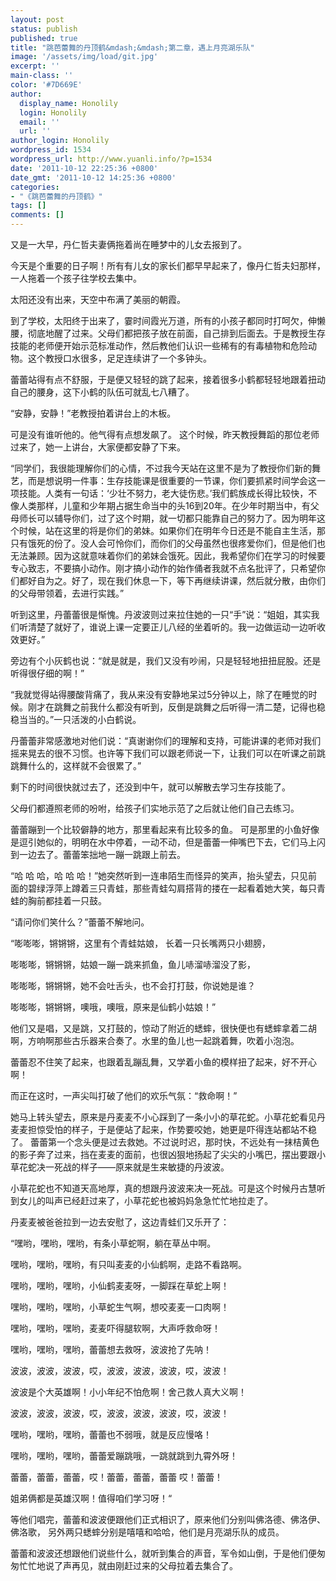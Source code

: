 ```yaml
---
layout: post
status: publish
published: true
title: "跳芭蕾舞的丹顶鹤&mdash;&mdash;第二章，遇上月亮湖乐队"
image: '/assets/img/load/git.jpg'
excerpt: ''
main-class: ''
color: '#7D669E'
author:
  display_name: Honolily
  login: Honolily
  email: ''
  url: ''
author_login: Honolily
wordpress_id: 1534
wordpress_url: http://www.yuanli.info/?p=1534
date: '2011-10-12 22:25:36 +0800'
date_gmt: '2011-10-12 14:25:36 +0800'
categories:
- "《跳芭蕾舞的丹顶鹤》"
tags: []
comments: []
---
```

又是一大早，丹仁哲夫妻俩拖着尚在睡梦中的儿女去报到了。

今天是个重要的日子啊！所有有儿女的家长们都早早起来了，像丹仁哲夫妇那样，一人拖着一个孩子往学校去集中。 

太阳还没有出来，天空中布满了美丽的朝霞。

到了学校，太阳终于出来了，霎时间霞光万道，所有的小孩子都同时打呵欠，伸懒腰，彻底地醒了过来。父母们都把孩子放在前面，自己排到后面去。于是教授生存技能的老师便开始示范标准动作，然后教他们认识一些稀有的有毒植物和危险动物。这个教授口水很多，足足连续讲了一个多钟头。

蕾蕾站得有点不舒服，于是便又轻轻的跳了起来，接着很多小鹤都轻轻地跟着扭动自己的腰身，这下小鹤的队伍可就乱七八糟了。

&ldquo;安静，安静！&rdquo;老教授拍着讲台上的木板。

可是没有谁听他的。他气得有点想发飙了。 这个时候，昨天教授舞蹈的那位老师过来了，她一上讲台，大家便都安静了下来。

&ldquo;同学们，我很能理解你们的心情，不过我今天站在这里不是为了教授你们新的舞艺，而是想说明一件事：生存技能课是很重要的一节课，你们要抓紧时间学会这一项技能。人类有一句话：&lsquo;少壮不努力，老大徒伤悲。&rsquo;我们鹤族成长得比较快，不像人类那样，儿童和少年期占据生命当中的头16到20年。在少年时期当中，有父母师长可以辅导你们，过了这个时期，就一切都只能靠自己的努力了。因为明年这个时候，站在这里的将是你们的弟妹。如果你们在明年今日还是不能自主生活，那只有饿死的份了。没人会可怜你们，而你们的父母虽然也很疼爱你们，但是他们也无法兼顾。因为这就意味着你们的弟妹会饿死。因此，我希望你们在学习的时候要专心致志，不要搞小动作。刚才搞小动作的始作俑者我就不点名批评了，只希望你们都好自为之。好了，现在我们休息一下，等下再继续讲课，然后就分散，由你们的父母带领着，去进行实践。&rdquo;

听到这里，丹蕾蕾很是惭愧。丹波波则过来拉住她的一只&ldquo;手&rdquo;说：&ldquo;姐姐，其实我们听清楚了就好了，谁说上课一定要正儿八经的坐着听的。我一边做运动一边听收效更好。&rdquo;

旁边有个小灰鹤也说：&ldquo;就是就是，我们又没有吵闹，只是轻轻地扭扭屁股。还是听得很仔细的啊！&rdquo;

&ldquo;我就觉得站得腰酸背痛了，我从来没有安静地呆过5分钟以上，除了在睡觉的时候。刚才在跳舞之前我什么都没有听到，反倒是跳舞之后听得一清二楚，记得也稳稳当当的。&rdquo;一只活泼的小白鹤说。 

丹蕾蕾非常感激地对他们说：&ldquo;真谢谢你们的理解和支持，可能讲课的老师对我们摇来晃去的很不习惯。也许等下我们可以跟老师说一下，让我们可以在听课之前跳跳舞什么的，这样就不会很累了。&rdquo;

剩下的时间很快就过去了，还没到中午，就可以解散去学习生存技能了。

父母们都遵照老师的吩咐，给孩子们实地示范了之后就让他们自己去练习。

蕾蕾蹦到一个比较僻静的地方，那里看起来有比较多的鱼。 可是那里的小鱼好像是逗引她似的，明明在水中停着，一动不动，但是蕾蕾一伸嘴巴下去，它们马上闪到一边去了。蕾蕾笨拙地一蹦一跳跟上前去。

&ldquo;哈 哈 哈，哈 哈 哈！&rdquo;她突然听到一连串陌生而怪异的笑声，抬头望去，只见前面的碧绿浮萍上蹲着三只青蛙，那些青蛙勾肩搭背的搂在一起看着她大笑，每只青蛙的胸前都挂着一只鼓。 

&ldquo;请问你们笑什么？&rdquo;蕾蕾不解地问。

&ldquo;嘭嘭嘭，锵锵锵，这里有个青蛙姑娘， 长着一只长嘴两只小翅膀，

嘭嘭嘭，锵锵锵，姑娘一蹦一跳来抓鱼，鱼儿哧溜哧溜没了影，

嘭嘭嘭，锵锵锵，她不会吐舌头，也不会打打鼓，你说她是谁？

嘭嘭嘭，锵锵锵，噢哦，噢哦，原来是仙鹤小姑娘！&rdquo;

他们又是唱，又是跳，又打鼓的，惊动了附近的蟋蟀，很快便也有蟋蟀拿着二胡啊，方响啊那些古乐器来合奏了。水里的鱼儿也一起跳着舞，吹着小泡泡。

蕾蕾忍不住笑了起来，也跟着乱蹦乱舞，又学着小鱼的模样扭了起来，好不开心啊！

而正在这时，一声尖叫打破了他们的欢乐气氛：&ldquo;救命啊！&rdquo;

她马上转头望去，原来是丹麦麦不小心踩到了一条小小的草花蛇。小草花蛇看见丹麦麦担惊受怕的样子，于是便站了起来，作势要咬她，她更是吓得连站都站不稳了。 蕾蕾第一个念头便是过去救她。不过说时迟，那时快，不远处有一抹桔黄色的影子奔了过来，挡在麦麦的面前，也很凶狠地扬起了尖尖的小嘴巴，摆出要跟小草花蛇决一死战的样子&mdash;&mdash;原来就是生来敏捷的丹波波。 

小草花蛇也不知道天高地厚，真的想跟丹波波来决一死战。可是这个时候丹古慧听到女儿的叫声已经赶过来了，小草花蛇也被妈妈急急忙忙地拉走了。

丹麦麦被爸爸拉到一边去安慰了，这边青蛙们又乐开了：

&ldquo;嘿哟，嘿哟，嘿哟，有条小草蛇啊，躺在草丛中啊。

嘿哟，嘿哟，嘿哟，有只叫麦麦的小仙鹤啊，走路不看路啊。

嘿哟，嘿哟，嘿哟，小仙鹤麦麦呀，一脚踩在草蛇上啊！

嘿哟，嘿哟，嘿哟，小草蛇生气啊，想咬麦麦一口肉啊！

嘿哟，嘿哟，嘿哟，麦麦吓得腿软啊，大声呼救命呀！

嘿哟，嘿哟，嘿哟，蕾蕾想去救呀，波波抢了先呐！

波波，波波，波波，哎，波波，波波，波波，哎，波波！

波波是个大英雄啊！小小年纪不怕危啊！舍己救人真大义啊！

波波，波波，波波，哎，波波，波波，波波，哎，波波！

嘿哟，嘿哟，嘿哟，蕾蕾也不弱哦，就是反应慢咯！

嘿哟，嘿哟，嘿哟，蕾蕾爱蹦跳哦，一跳就跳到九霄外呀！

蕾蕾，蕾蕾，蕾蕾，哎！蕾蕾，蕾蕾，蕾蕾 哎！蕾蕾！

姐弟俩都是英雄汉啊！值得咱们学习呀！&ldquo;

等他们唱完，蕾蕾和波波便跟他们正式相识了，原来他们分别叫佛洛德、佛洛伊、佛洛歌， 另外两只蟋蟀分别是嘻嘻和哈哈，他们是月亮湖乐队的成员。

蕾蕾和波波还想跟他们说些什么，就听到集合的声音，军令如山倒，于是他们便匆匆忙忙地说了声再见，就由刚赶过来的父母拉着去集合了。

